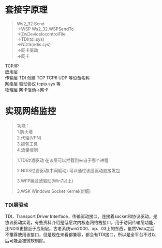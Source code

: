 
# 套接字原理

>Ws2_32.Send</br>
>->WSP Ws2_32.WSPSendTo</br>
>->ZwDeviceIocontrolFile</br>
>->TDI(tdi.sys)</br>
>->NDIS(ndis.sys)</br>
>->网卡驱动</br>
>->网卡</br>


TCP/IP</br>
应用层</br>
传输层 TDI 创建 TCP TCP6 UDP 等设备名称</br>
网络层 驱动协议 tcpip.sys 等</br>
物理层 网卡驱动->网卡</br>


# 实现网络监控

>功能：</br>
>1.防火墙</br>
>2.代理(VPN)</br>
>3.抓包工具</br>
>4.流量控制</br>



>1.TDI过滤驱动
>在该层可以拦截到来自于哪个进程
>
>2.NDIS过滤驱动(中间驱动)
>可以通过该层驱动直接发包
>
>3.WFP微过滤驱动(WIn7以上)
>
>3.WSK Windows Socket Kernel(新版)


### TDI层驱动
TDI，Transport Driver Interface，传输驱动接口，连接着socket和协议驱动，是协议驱动实现，有些资料介绍是低层次内核态网络栈接口，用于访问传输层功能，比NDIS更接近于应用层。古老系统win2000、xp、03上的东西，虽然Vista之后不推荐使用该接口，但是现在来看都兼容，都会有TDI接口，所以是全平台不过以后可能会被微软剔除。